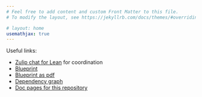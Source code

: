 ```yaml
---
# Feel free to add content and custom Front Matter to this file.
# To modify the layout, see https://jekyllrb.com/docs/themes/#overriding-theme-defaults

# layout: home
usemathjax: true
---
```


Useful links:

* [Zulip chat for Lean](https://leanprover.zulipchat.com/) for coordination
* [Blueprint](blueprint/)
* [Blueprint as pdf](FRISoundness/blueprint.pdf)
* [Dependency graph](FRISoundness/blueprint/dep_graph_document.html)
* [Doc pages for this repository](docs/)
